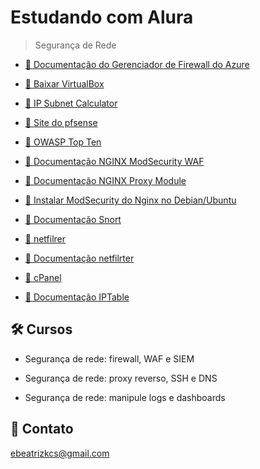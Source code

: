 # Estudando com Alura

> Segurança de Rede

- [🔗 Documentação do Gerenciador de Firewall do Azure](https://learn.microsoft.com/pt-br/azure/firewall-manager/)

- [🔗 Baixar VirtualBox](https://www.virtualbox.org/wiki/Downloads)

- [🔗 IP Subnet Calculator](https://www.calculator.net/ip-subnet-calculator.html)

- [🔗 Site do pfsense](pfsense.org)

- [🔗 OWASP Top Ten](https://owasp.org/www-project-top-ten/)

- [🔗 Documentação NGINX ModSecurity WAF](https://docs.nginx.com/nginx-waf/)

- [🔗 Documentação NGINX Proxy Module](https://nginx.org/en/docs/http/ngx_http_proxy_module.html)

- [🔗 Instalar ModSecurity do Nginx no Debian/Ubuntu](https://www.tecmint.com/install-modsecurity-nginx-debian-ubuntu/)

- [🔗 Documentação Snort](http://manual-snort-org.s3-website-us-east-1.amazonaws.com/node31.html)

- [🔗 netfilrer](https://netfilter.org/)

- [🔗 Documentação netfilrter](https://netfilter.org/projects/iptables/index.html)

- [🔗 cPanel](https://cpanel.net/)

- [🔗 Documentação IPTable](https://guiafoca.org/guiaonline/seguranca/ch05s06.html)

## 🛠 Cursos

- Segurança de rede: firewall, WAF e SIEM

- Segurança de rede: proxy reverso, SSH e DNS

- Segurança de rede: manipule logs e dashboards

## 💙 Contato

ebeatrizkcs@gmail.com
